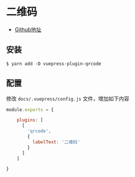 # 二维码
* [Github地址](https://github.com/openHacking/vuepress-plugin-qrcode)
  

## 安装

```shell
$ yarn add -D vuepress-plugin-qrcode
```

## 配置

修改 `docs/.vuepress/config.js` 文件，增加如下内容

```javascript
module.exports = {

    plugins: [
      [
        'qrcode',
        {
          labelText: '二维码'
        }
      ]
    ]

}
